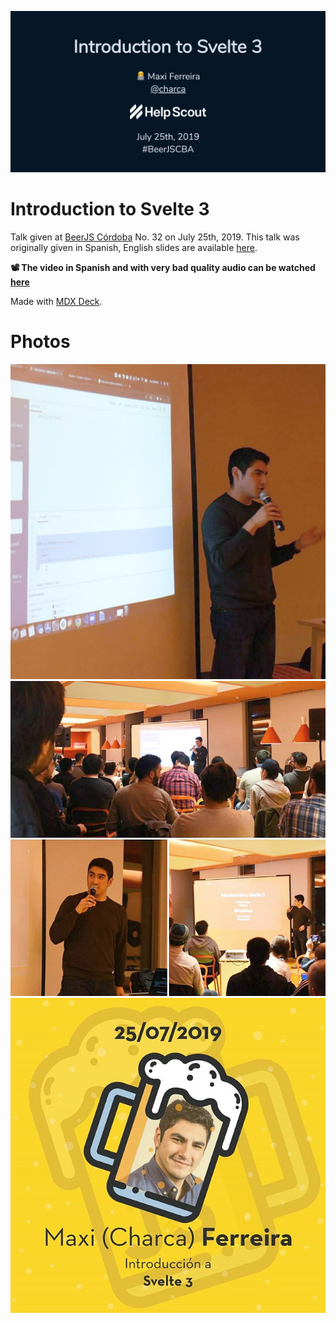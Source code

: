 [![Introduction to Svelte 3](deck/images/talk-cover.png)](https://svelte-beerjs.surge.sh/)

# Introduction to Svelte 3

Talk given at [BeerJS Córdoba](https://beerjscba.com/) No. 32 on July 25th, 2019. This talk was originally given in Spanish, English slides are available [here](https://svelte-beerjs.surge.sh/).


**📽️ The video in Spanish and with very bad quality audio can be watched [here](https://www.youtube.com/watch?v=N5g0dFfz9iQ)**

Made with [MDX Deck](https://github.com/jxnblk/mdx-deck).

# Photos

[![Maxi giving the talk](deck/images/beerjs-maxi.jpg)](https://svelte-beerjs.surge.sh/)
[![Maxi giving the talk](deck/images/beerjs-maxi2.jpg)](https://svelte-beerjs.surge.sh/)
[![Talk promo](deck/images/beerjs-promo.jpg)](https://svelte-beerjs.surge.sh/)
